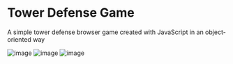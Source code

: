 # Tower Defense Game

A simple tower defense browser game created with JavaScript in an object-oriented way


 
![image](https://user-images.githubusercontent.com/114190309/218345656-4c92ad43-01f5-4d9e-adfe-467e9e93e7d8.png)
![image](https://user-images.githubusercontent.com/114190309/218345662-86763787-6e48-4cb4-b831-7f400aad9cf0.png)
![image](https://user-images.githubusercontent.com/114190309/218345665-bcc9e2e9-9269-4154-a556-e6c798e65600.png)
